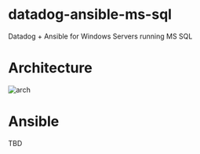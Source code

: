 # datadog-ansible-ms-sql
Datadog + Ansible for Windows Servers running MS SQL

# Architecture
![arch](https://docs.aws.amazon.com/quickstart/latest/sql/images/sql-server-on-aws-architecture.png)

# Ansible
TBD
